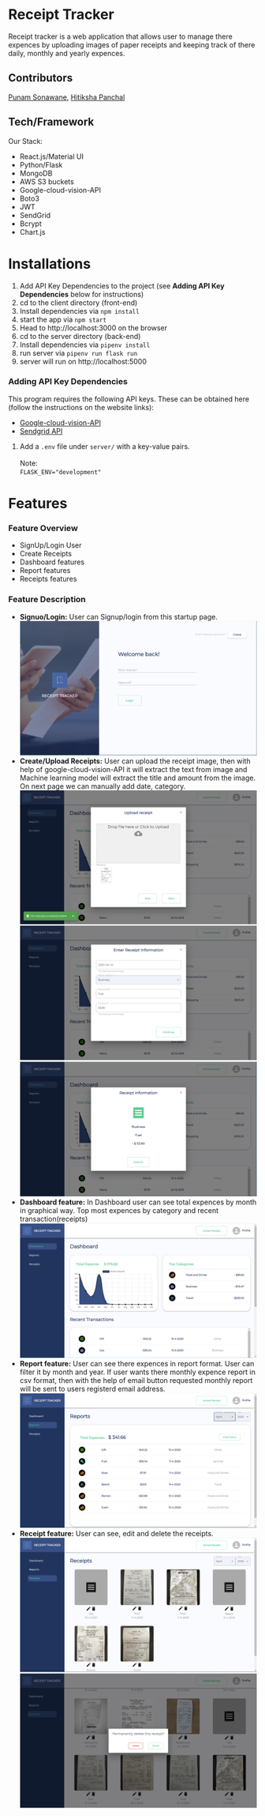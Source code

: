 # Receipt Tracker

Receipt tracker is a web application that allows user to manage there expences by uploading images of paper receipts and keeping track of there daily, monthly and yearly expences.

## Contributors

[Punam Sonawane](https://github.com/PunamSonawane), [Hitiksha Panchal](https://github.com/HitikshaPanchal)

## Tech/Framework

Our Stack:

- React.js/Material UI
- Python/Flask
- MongoDB
- AWS S3 buckets
- Google-cloud-vision-API
- Boto3
- JWT
- SendGrid
- Bcrypt
- Chart.js

# Installations

1. Add API Key Dependencies to the project (see **Adding API Key Dependencies** below for instructions)
2. cd to the client directory (front-end)
3. Install dependencies via `npm install`
4. start the app via `npm start`
5. Head to http://localhost:3000 on the browser
6. cd to the server directory (back-end)
7. Install dependencies via `pipenv install`
8. run server via `pipenv run flask run`
9. server will run on http://localhost:5000

### Adding API Key Dependencies

This program requires the following API keys.
These can be obtained here (follow the instructions on the website links):

- [Google-cloud-vision-API](https://cloud.google.com/vision/docs)
- [Sendgrid API](https://sendgrid.com/docs/for-developers/sending-email/)


1. Add a `.env` file under `server/` with a key-value pairs.
   <br>
   <br>
   Note:
   <br>
   `FLASK_ENV="development"`
   <br>

# Features

### Feature Overview

- SignUp/Login User
- Create Receipts
- Dashboard features
- Report features
- Receipts features
 


### Feature Description

- **Signuo/Login:** User can Signup/login from this startup page.
  ![Signup/Login](./assets/login-page.PNG)
  <br>
- **Create/Upload Receipts:** User can upload the receipt image, then with help of google-cloud-vision-API it will extract the text from image and Machine learning model will extract the title and amount from the image. On next page we can manually add date, category.
  ![Upload Receipt](./assets/upload-receipt2.png)
  <br>
  ![Upload Receipt](./assets/upload-receipt3.png)
  <br>
  ![Upload Receipt](./assets/upload-receipt4.png)
- **Dashboard feature:** In Dashboard user can see total expences by month in graphical way. Top most expences by category and recent transaction(receipts)
  ![Dashboard](./assets/dashboard.png)
  <br>
- **Report feature:** User can see there expences in report format. User can filter it by month and year. If user wants there monthly expence report in csv format, then with the help of email button requested monthly report will be sent to users registerd email address.
  ![Reports](./assets/report-page.png)
  <br>
- **Receipt feature:** User can see, edit and delete the receipts.
  ![Receipts](./assets/receipts-page.png)
  <br>
  ![Receipts](./assets/delete-receipt.png)
  <br>

  
